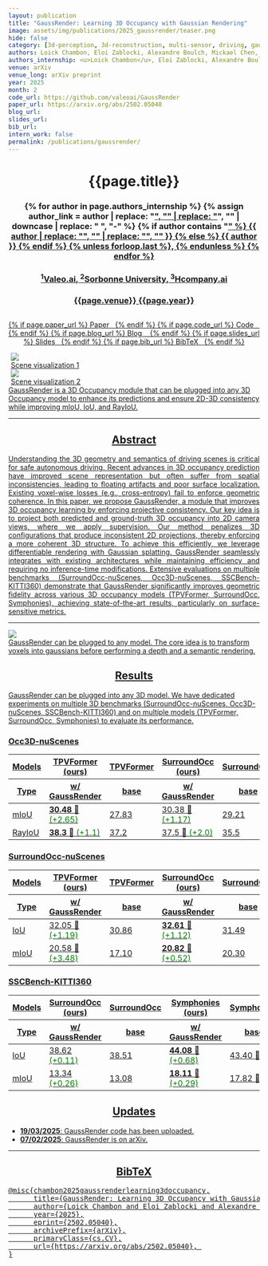 ```yaml
---
layout: publication
title: "GaussRender: Learning 3D Occupancy with Gaussian Rendering"
image: assets/img/publications/2025_gaussrender/teaser.png
hide: false
category: [3d-perception, 3d-reconstruction, multi-sensor, driving, gaussian-splatting]
authors: Loick Chambon, Eloi Zablocki, Alexandre Boulch, Mickael Chen, Matthieu Cord
authors_internship: <u>Loick Chambon</u>, Eloi Zablocki, Alexandre Boulch, Mickael Chen, Matthieu Cord
venue: arXiv
venue_long: arXiv preprint
year: 2025
month: 2
code_url: https://github.com/valeoai/GaussRender
paper_url: https://arxiv.org/abs/2502.05040
blog_url:
slides_url:
bib_url:
intern_work: false
permalink: /publications/gaussrender/
---
```


<h1 align="center"> {{page.title}} </h1>
<!-- Simple call of authors -->
<!-- <h3 align="center"> {{page.authors}} </h3> -->
<!-- Alternatively you can add links to author pages -->
<h3 align="center"> 
{% for author in page.authors_internship %}
{% assign author_link = author | replace: "<u>", "" | replace: "</u>", "" | downcase | replace: " ", "-" %}
{% if author contains "<u>" %}
<u><a href="/team/#{{ author_link }}">{{ author | replace: "<u>", "" | replace: "</u>", "" }}</a></u>
{% else %}
{{ author }}
{% endif %}
{% unless forloop.last %}, {% endunless %}
{% endfor %}
</h3>
<h3 align="center">
<sup>1</sup>Valeo.ai, <sup>2</sup>Sorbonne University, <sup>3</sup>Hcompany.ai
</h3>
<h3 align="center"> {{page.venue}} {{page.year}} </h3>

<div class="row justify-content-center">
  <div class="column">
      <p align="center">
      {% if page.paper_url %}
      <a href="{{ page.paper_url }}"><i class="far fa-file-pdf"></i> Paper</a>&nbsp;&nbsp;
      {% endif %}
      {% if page.code_url %}
      <a href="{{ page.code_url }}"><i class="fab fa-github"></i> Code</a> &nbsp;&nbsp;
      {% endif %}
      {% if page.blog_url %}
      <a href="{{ page.blog_url }}"><i class="fab fa-blogger"></i> Blog</a> &nbsp;&nbsp;
      {% endif %}
      {% if page.slides_url %}
      <a href="{{ page.slides_url }}"><i class="far fa-file-pdf"></i> Slides</a>&nbsp;&nbsp;
      {% endif %}
      {% if page.bib_url %}
      <a href="{{ page.bib_url}}"><i class="far fa-file-alt"></i> BibTeX</a>&nbsp;&nbsp;
      {% endif %}
    </p>
  </div>
</div>

<div class="row">
    <div class="col-sm mt-3 mt-md-0" style="padding-right: 5px;padding-left: 5px;">
        <img src="../../assets/img/publications/2025_gaussrender/demo_scene_0003.gif" class="img-fluid rounded z-depth-1"/>
        <div class="caption">
            Scene visualization 1
        </div>
    </div>
    <div class="col-sm mt-3 mt-md-0" style="padding-right: 5px;padding-left: 5px;">
        <img src="../../assets/img/publications/2025_gaussrender/demo_scene_0013.gif" class="img-fluid rounded z-depth-1"/>
        <div class="caption">
            Scene visualization 2
        </div>
    </div>
</div>
<div class="caption">
    GaussRender is a 3D Occupancy module that can be plugged into any 3D Occupancy model to enhance its predictions and ensure 2D-3D consistency while improving mIoU, IoU, and RayIoU.
</div>

<hr>

<h2 align="center"> Abstract</h2>

<p align="justify">Understanding the 3D geometry and semantics of driving scenes is critical for safe autonomous driving. Recent advances in 3D occupancy prediction have improved scene representation but often suffer from spatial inconsistencies, leading to floating artifacts and poor surface localization. Existing voxel-wise losses (e.g., cross-entropy) fail to enforce geometric coherence. In this paper, we propose GaussRender, a module that improves 3D occupancy learning by enforcing projective consistency. Our key idea is to project both predicted and ground-truth 3D occupancy into 2D camera views, where we apply supervision. Our method penalizes 3D configurations that produce inconsistent 2D projections, thereby enforcing a more coherent 3D structure. To achieve this efficiently, we leverage differentiable rendering with Gaussian splatting. GaussRender seamlessly integrates with existing architectures while maintaining efficiency and requiring no inference-time modifications. Extensive evaluations on multiple benchmarks (SurroundOcc-nuScenes, Occ3D-nuScenes, SSCBench-KITTI360) demonstrate that GaussRender significantly improves geometric fidelity across various 3D occupancy models (TPVFormer, SurroundOcc, Symphonies), achieving state-of-the-art results, particularly on surface-sensitive metrics.</p>

<hr>

<div class="row">
    <div class="col-sm mt-3 mt-md-0">
        <img src="../../assets/img/publications/2025_gaussrender/pipeline.png" class="img-fluid rounded z-depth-1"/>
        <div class="caption">
            GaussRender can be plugged to any model. The core idea is to transform voxels into gaussians before performing a depth and a semantic rendering.
        </div>
    </div>
</div>

<h2 align="center">Results</h2>

GaussRender can be plugged into any 3D model. We have dedicated experiments on multiple 3D benchmarks (SurroundOcc-nuScenes, Occ3D-nuScenes, SSCBench-KITTI360) and on multiple models (TPVFormer, SurroundOcc, Symphonies) to evaluate its performance.

<h3>Occ3D-nuScenes</h3>
<table>
    <thead>
        <tr>
            <th>Models</th>
            <th><a href="https://arxiv.org/abs/2502.05040">TPVFormer (ours)</a></th>
            <th><a href="https://arxiv.org/abs/2302.07817">TPVFormer</a></th>
            <th><a href="https://arxiv.org/abs/2502.05040">SurroundOcc (ours)</a></th>
            <th><a href="https://arxiv.org/abs/2303.09551">SurroundOcc</a></th>
            <th><a href="https://arxiv.org/abs/2304.05316">OccFormer</a></th>
            <th><a href="https://arxiv.org/abs/2309.09502">RenderOcc</a></th>
        </tr>
        <tr>
            <th>Type</th>
            <th>w/ GaussRender</th>
            <th>base</th>
            <th>w/ GaussRender</th>
            <th>base</th>
            <th>base</th>
            <th>base</th>
        </tr>
    </thead>
    <tbody>
        <tr>
            <td>mIoU</td>
            <td><strong>30.48 🥇</strong> <span style="color: green;">(+2.65)</span></td>
            <td>27.83</td>
            <td>30.38 🥈 <span style="color: green;">(+1.17)</span></td>
            <td>29.21</td>
            <td>21.93</td>
            <td>26.11</td>
        </tr>
        <tr>
            <td>RayIoU</td>
            <td><strong>38.3 🥇</strong> <span style="color: green;">(+1.1)</span></td>
            <td>37.2</td>
            <td>37.5 🥈 <span style="color: green;">(+2.0)</span></td>
            <td>35.5</td>
            <td>-</td>
            <td>19.5</td>
        </tr>
    </tbody>
</table>

<h3>SurroundOcc-nuScenes</h3>
<table>
    <thead>
        <tr>
            <th>Models</th>
            <th><a href="https://arxiv.org/abs/2502.05040">TPVFormer (ours)</a></th>
            <th><a href="https://arxiv.org/abs/2302.07817">TPVFormer</a></th>
            <th><a href="https://arxiv.org/abs/2502.05040">SurroundOcc (ours)</a></th>
            <th><a href="https://arxiv.org/abs/2303.09551">SurroundOcc</a></th>
            <th><a href="https://arxiv.org/abs/2304.05316">OccFormer</a></th>
            <th><a href="https://arxiv.org/abs/2412.04384">GaussianFormerv2</a></th>
        </tr>
        <tr>
            <th>Type</th>
            <th>w/ GaussRender</th>
            <th>base</th>
            <th>w/ GaussRender</th>
            <th>base</th>
            <th>base</th>
            <th>base</th>
        </tr>
    </thead>
    <tbody>
        <tr>
            <td>IoU</td>
            <td>32.05 🥈 <span style="color: green;">(+1.19)</span></td>
            <td>30.86</td>
            <td><strong>32.61 🥇</strong> <span style="color: green;">(+1.12)</span></td>
            <td>31.49</td>
            <td>31.39</td>
            <td>30.56</td>
        </tr>
        <tr>
            <td>mIoU</td>
            <td>20.58 🥈 <span style="color: green;">(+3.48)</span></td>
            <td>17.10</td>
            <td><strong>20.82 🥇</strong> <span style="color: green;">(+0.52)</span></td>
            <td>20.30</td>
            <td>19.03</td>
            <td>20.02</td>
        </tr>
    </tbody>
</table>

<h3>SSCBench-KITTI360</h3>
<table>
    <thead>
        <tr>
            <th>Models</th>
            <th><a href="https://arxiv.org/abs/2502.05040">SurroundOcc (ours)</a></th>
            <th><a href="https://arxiv.org/abs/2303.09551">SurroundOcc</a></th>
            <th><a href="https://arxiv.org/abs/2502.05040">Symphonies (ours)</a></th>
            <th><a href="https://arxiv.org/abs/2306.15670">Symphonies</a></th>
            <th><a href="https://arxiv.org/abs/2304.05316">OccFormer</a></th>
            <th><a href="https://arxiv.org/abs/2112.00726">MonoScene</a></th>
        </tr>
        <tr>
            <th>Type</th>
            <th>w/ GaussRender</th>
            <th>base</th>
            <th>w/ GaussRender</th>
            <th>base</th>
            <th>base</th>
            <th>base</th>
        </tr>
    </thead>
    <tbody>
        <tr>
            <td>IoU</td>
            <td>38.62 <span style="color: green;">(+0.11)</span></td>
            <td>38.51</td>
            <td><strong>44.08 🥇</strong> <span style="color: green;">(+0.68)</span></td>
            <td>43.40 🥈</td>
            <td>40.27</td>
            <td>37.87</td>
        </tr>
        <tr>
            <td>mIoU</td>
            <td>13.34 <span style="color: green;">(+0.26)</span></td>
            <td>13.08</td>
            <td><strong>18.11 🥇</strong> <span style="color: green;">(+0.29)</span></td>
            <td>17.82 🥈</td>
            <td>13.81</td>
            <td>12.31</td>
        </tr>
    </tbody>
</table>

<h2 align="center">Updates</h2>
<ul>
<li><strong>19/03/2025</strong>: <a href="https://arxiv.org/abs/2502.05040">GaussRender</a> code has been uploaded.</li>
<li><strong>07/02/2025</strong>: <a href="https://arxiv.org/abs/2502.05040">GaussRender</a> is on arXiv.</li>
</ul>

<hr>

<h2 align="center">BibTeX</h2>
<left>
  <pre class="bibtex-box">
@misc{chambon2025gaussrenderlearning3doccupancy,
      title={GaussRender: Learning 3D Occupancy with Gaussian Rendering}, 
      author={Loick Chambon and Eloi Zablocki and Alexandre Boulch and Mickael Chen and Matthieu Cord},
      year={2025},
      eprint={2502.05040},
      archivePrefix={arXiv},
      primaryClass={cs.CV},
      url={https://arxiv.org/abs/2502.05040}, 
}
</pre>
</left>

<br>
